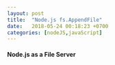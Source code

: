 ```yaml
---
layout: post
title:  "Node.js fs.AppendFile"
date:   2018-05-24 00:18:23 +0700
categories: [nodeJS,javaScript]
---
```


#### Node.js as a File Server